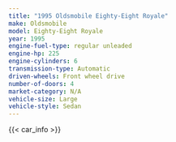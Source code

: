 ```yaml
---
title: "1995 Oldsmobile Eighty-Eight Royale"
make: Oldsmobile
model: Eighty-Eight Royale
year: 1995
engine-fuel-type: regular unleaded
engine-hp: 225
engine-cylinders: 6
transmission-type: Automatic
driven-wheels: Front wheel drive
number-of-doors: 4
market-category: N/A
vehicle-size: Large
vehicle-style: Sedan
---
```


{{< car_info >}}
